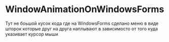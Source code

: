 # WindowAnimationOnWindowsForms
  Тут не боьшой кусок кода где на WindowsForms сделано меню в виде шторок которые
  друг на друга наплывают в зависимосто от того куда указивает курсор мыши
